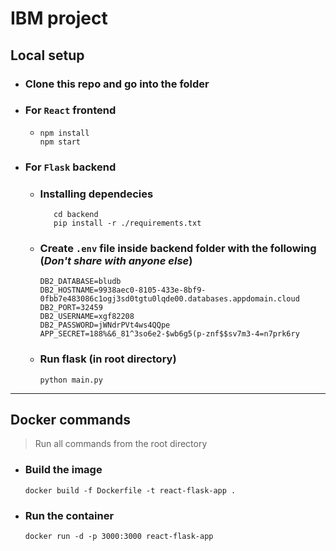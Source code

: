 # IBM project

## Local setup

- ### Clone this repo and go into the folder

- ### For `React` frontend

  - ```
    npm install
    npm start
    ```

- ### For `Flask` backend

  - ### Installing dependecies

    ```
       cd backend
       pip install -r ./requirements.txt
    ```

  - ### Create `.env` file inside backend folder with the following (_Don't share with anyone else_)

    ```
    DB2_DATABASE=bludb
    DB2_HOSTNAME=9938aec0-8105-433e-8bf9-0fbb7e483086c1ogj3sd0tgtu0lqde00.databases.appdomain.cloud
    DB2_PORT=32459
    DB2_USERNAME=xgf82208
    DB2_PASSWORD=jWNdrPVt4ws4QQpe
    APP_SECRET=188%&6_81^3so6e2-$wb6g5(p-znf$$sv7m3-4=n7prk6ry

    ```

  - ### Run flask (in root directory)

    ```
    python main.py
    ```

---

## Docker commands

> Run all commands from the root directory

- ### Build the image

  ```
  docker build -f Dockerfile -t react-flask-app .
  ```

- ### Run the container
  ```
  docker run -d -p 3000:3000 react-flask-app
  ```

